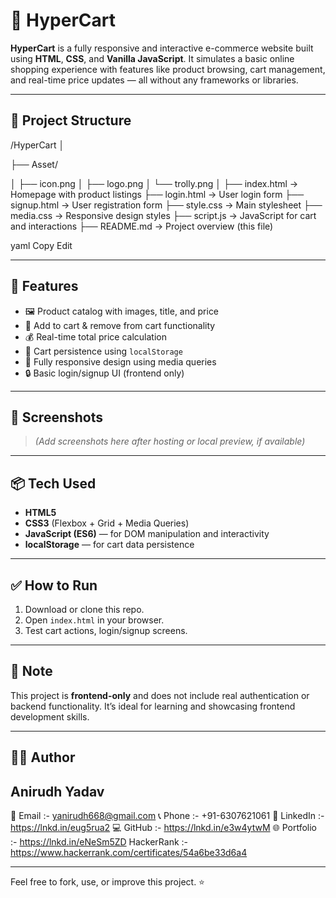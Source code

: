 # 🛒 HyperCart

**HyperCart** is a fully responsive and interactive e-commerce website built using **HTML**, **CSS**, and **Vanilla JavaScript**. It simulates a basic online shopping experience with features like product browsing, cart management, and real-time price updates — all without any frameworks or libraries.

---

## 📁 Project Structure

/HyperCart
│

├── Asset/

│ ├── icon.png
│ ├── logo.png
│ └── trolly.png
│
├── index.html → Homepage with product listings
├── login.html → User login form
├── signup.html → User registration form
├── style.css → Main stylesheet
├── media.css → Responsive design styles
├── script.js → JavaScript for cart and interactions
├── README.md → Project overview (this file)

yaml
Copy
Edit

---

## 🚀 Features

- 🖼️ Product catalog with images, title, and price  
- 🛒 Add to cart & remove from cart functionality  
- 💰 Real-time total price calculation  
- 💾 Cart persistence using `localStorage`  
- 📱 Fully responsive design using media queries  
- 🔒 Basic login/signup UI (frontend only)

---

## 📸 Screenshots

> *(Add screenshots here after hosting or local preview, if available)*

---

## 📦 Tech Used

- **HTML5**
- **CSS3** (Flexbox + Grid + Media Queries)
- **JavaScript (ES6)** — for DOM manipulation and interactivity
- **localStorage** — for cart data persistence

---

## ✅ How to Run

1. Download or clone this repo.
2. Open `index.html` in your browser.
3. Test cart actions, login/signup screens.

---

## 📌 Note

This project is **frontend-only** and does not include real authentication or backend functionality. It’s ideal for learning and showcasing frontend development skills.

---

## 🧑‍💻 Author
## Anirudh Yadav 
📧 Email :- yanirudh668@gmail.com 
📞 Phone :- +91-6307621061
🔗 LinkedIn :- https://lnkd.in/eug5rua2 
💻 GitHub :- https://lnkd.in/e3w4ytwM 
🌐 Portfolio :- https://lnkd.in/eNeSm5ZD
HackerRank :- https://www.hackerrank.com/certificates/54a6be33d6a4

---

Feel free to fork, use, or improve this project. ⭐
